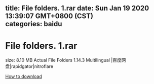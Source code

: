 
title: File folders. 1.rar
date: Sun Jan 19 2020 13:39:07 GMT+0800 (CST)    
categories: baidu
---

# File folders. 1.rar
size: 8.10 MB
 Actual File Folders 1.14.3 Multilingual |百度网盘|rapidgator|nitroflare
 

[How to download](https://bpcam.bemobtrk.com/go/2ceec3aa-1ca2-46d6-b9ff-aaa5c184517c?jno=3041)